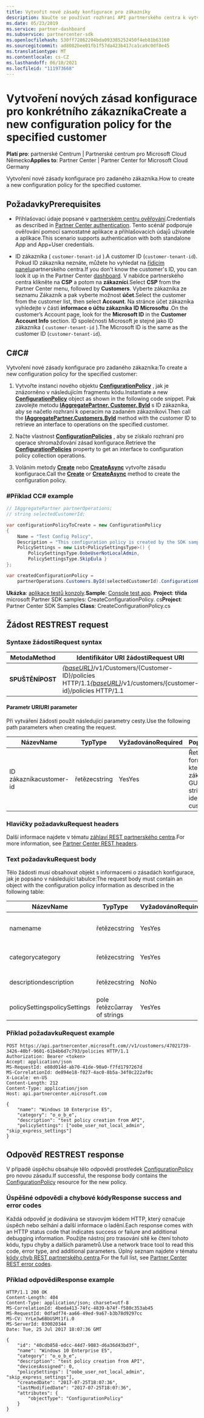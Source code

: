 ```yaml
---
title: Vytvořit nové zásady konfigurace pro zákazníky
description: Naučte se používat rozhraní API partnerského centra k vytvoření nové zásady konfigurace pro určitého zákazníka. Článek obsahuje požadavky, kroky a příklady.
ms.date: 05/23/2019
ms.service: partner-dashboard
ms.subservice: partnercenter-sdk
ms.openlocfilehash: 530ff72862204bda093385252450f4eb81b63160
ms.sourcegitcommit: ad8082bee01fb1f57da423b417ca1ca9c0df8e45
ms.translationtype: MT
ms.contentlocale: cs-CZ
ms.lasthandoff: 06/10/2021
ms.locfileid: "111973668"
---
```

# <a name="create-a-new-configuration-policy-for-the-specified-customer"></a><span data-ttu-id="63078-104">Vytvoření nových zásad konfigurace pro konkrétního zákazníka</span><span class="sxs-lookup"><span data-stu-id="63078-104">Create a new configuration policy for the specified customer</span></span>

<span data-ttu-id="63078-105">**Platí pro**: partnerské Centrum | Partnerské centrum pro Microsoft Cloud Německo</span><span class="sxs-lookup"><span data-stu-id="63078-105">**Applies to**: Partner Center | Partner Center for Microsoft Cloud Germany</span></span>

<span data-ttu-id="63078-106">Vytvoření nové zásady konfigurace pro zadaného zákazníka.</span><span class="sxs-lookup"><span data-stu-id="63078-106">How to create a new configuration policy for the specified customer.</span></span>

## <a name="prerequisites"></a><span data-ttu-id="63078-107">Požadavky</span><span class="sxs-lookup"><span data-stu-id="63078-107">Prerequisites</span></span>

- <span data-ttu-id="63078-108">Přihlašovací údaje popsané v [partnerském centru ověřování](partner-center-authentication.md).</span><span class="sxs-lookup"><span data-stu-id="63078-108">Credentials as described in [Partner Center authentication](partner-center-authentication.md).</span></span> <span data-ttu-id="63078-109">Tento scénář podporuje ověřování pomocí samostatné aplikace a přihlašovacích údajů uživatele a aplikace.</span><span class="sxs-lookup"><span data-stu-id="63078-109">This scenario supports authentication with both standalone App and App+User credentials.</span></span>

- <span data-ttu-id="63078-110">ID zákazníka ( `customer-tenant-id` ).</span><span class="sxs-lookup"><span data-stu-id="63078-110">A customer ID (`customer-tenant-id`).</span></span> <span data-ttu-id="63078-111">Pokud ID zákazníka neznáte, můžete ho vyhledat na [řídicím panelu](https://partner.microsoft.com/dashboard)partnerského centra.</span><span class="sxs-lookup"><span data-stu-id="63078-111">If you don't know the customer's ID, you can look it up in the Partner Center [dashboard](https://partner.microsoft.com/dashboard).</span></span> <span data-ttu-id="63078-112">V nabídce partnerského centra klikněte na **CSP** a potom na **zákazníci**.</span><span class="sxs-lookup"><span data-stu-id="63078-112">Select **CSP** from the Partner Center menu, followed by **Customers**.</span></span> <span data-ttu-id="63078-113">Vyberte zákazníka ze seznamu Zákazník a pak vyberte možnost **účet**.</span><span class="sxs-lookup"><span data-stu-id="63078-113">Select the customer from the customer list, then select **Account**.</span></span> <span data-ttu-id="63078-114">Na stránce účet zákazníka vyhledejte v části **informace o účtu zákazníka** **ID Microsoftu** .</span><span class="sxs-lookup"><span data-stu-id="63078-114">On the customer’s Account page, look for the **Microsoft ID** in the **Customer Account Info** section.</span></span> <span data-ttu-id="63078-115">ID společnosti Microsoft je stejné jako ID zákazníka ( `customer-tenant-id` ).</span><span class="sxs-lookup"><span data-stu-id="63078-115">The Microsoft ID is the same as the customer ID  (`customer-tenant-id`).</span></span>

## <a name="c"></a><span data-ttu-id="63078-116">C\#</span><span class="sxs-lookup"><span data-stu-id="63078-116">C\#</span></span>

<span data-ttu-id="63078-117">Vytvoření nové zásady konfigurace pro zadaného zákazníka:</span><span class="sxs-lookup"><span data-stu-id="63078-117">To create a new configuration policy for the specified customer:</span></span>

1. <span data-ttu-id="63078-118">Vytvořte instanci nového objektu [**ConfigurationPolicy**](/dotnet/api/microsoft.store.partnercenter.models.devicesdeployment.configurationpolicy) , jak je znázorněno v následujícím fragmentu kódu.</span><span class="sxs-lookup"><span data-stu-id="63078-118">Instantiate a new [**ConfigurationPolicy**](/dotnet/api/microsoft.store.partnercenter.models.devicesdeployment.configurationpolicy) object as shown in the following code snippet.</span></span> <span data-ttu-id="63078-119">Pak zavolejte metodu [**IAggregatePartner. Customer. ById**](/dotnet/api/microsoft.store.partnercenter.customers.icustomercollection.byid) s ID zákazníka, aby se načetlo rozhraní k operacím na zadaném zákazníkovi.</span><span class="sxs-lookup"><span data-stu-id="63078-119">Then call the [**IAggregatePartner.Customers.ById**](/dotnet/api/microsoft.store.partnercenter.customers.icustomercollection.byid) method with the customer ID to retrieve an interface to operations on the specified customer.</span></span>

2. <span data-ttu-id="63078-120">Načte vlastnost [**ConfigurationPolicies**](/dotnet/api/microsoft.store.partnercenter.customers.icustomer.configurationpolicies) , aby se získalo rozhraní pro operace shromažďování zásad konfigurace.</span><span class="sxs-lookup"><span data-stu-id="63078-120">Retrieve the [**ConfigurationPolicies**](/dotnet/api/microsoft.store.partnercenter.customers.icustomer.configurationpolicies) property to get an interface to configuration policy collection operations.</span></span>

3. <span data-ttu-id="63078-121">Voláním metody [**Create**](/dotnet/api/microsoft.store.partnercenter.genericoperations.ientitycreateoperations-2.create) nebo [**CreateAsync**](/dotnet/api/microsoft.store.partnercenter.genericoperations.ientitycreateoperations-2.createasync) vytvořte zásadu konfigurace.</span><span class="sxs-lookup"><span data-stu-id="63078-121">Call the [**Create**](/dotnet/api/microsoft.store.partnercenter.genericoperations.ientitycreateoperations-2.create) or [**CreateAsync**](/dotnet/api/microsoft.store.partnercenter.genericoperations.ientitycreateoperations-2.createasync) method to create the configuration policy.</span></span>

### <a name="c-example"></a><span data-ttu-id="63078-122">\#Příklad C</span><span class="sxs-lookup"><span data-stu-id="63078-122">C\# example</span></span>

``` csharp
// IAggregatePartner partnerOperations;
// string selectedCustomerId;

var configurationPolicyToCreate = new ConfigurationPolicy
{
    Name = "Test Config Policy",
    Description = "This configuration policy is created by the SDK samples",
    PolicySettings = new List<PolicySettingsType>() {
        PolicySettingsType.OobeUserNotLocalAdmin,
        PolicySettingsType.SkipEula }
};

var createdConfigurationPolicy =
    partnerOperations.Customers.ById(selectedCustomerId).ConfigurationPolicies.Create(configurationPolicyToCreate);
```

<span data-ttu-id="63078-123">**Ukázka**: [aplikace testů konzoly](console-test-app.md).</span><span class="sxs-lookup"><span data-stu-id="63078-123">**Sample**: [Console test app](console-test-app.md).</span></span> <span data-ttu-id="63078-124">**Project**: **třída** microsoft Partner SDK samples: CreateConfigurationPolicy. cs</span><span class="sxs-lookup"><span data-stu-id="63078-124">**Project**: Partner Center SDK Samples **Class**: CreateConfigurationPolicy.cs</span></span>

## <a name="rest-request"></a><span data-ttu-id="63078-125">Žádost REST</span><span class="sxs-lookup"><span data-stu-id="63078-125">REST request</span></span>

### <a name="request-syntax"></a><span data-ttu-id="63078-126">Syntaxe žádosti</span><span class="sxs-lookup"><span data-stu-id="63078-126">Request syntax</span></span>

| <span data-ttu-id="63078-127">Metoda</span><span class="sxs-lookup"><span data-stu-id="63078-127">Method</span></span>   | <span data-ttu-id="63078-128">Identifikátor URI žádosti</span><span class="sxs-lookup"><span data-stu-id="63078-128">Request URI</span></span>                                                                              |
|----------|------------------------------------------------------------------------------------------|
| <span data-ttu-id="63078-129">**SPUŠTĚNÍ**</span><span class="sxs-lookup"><span data-stu-id="63078-129">**POST**</span></span> | <span data-ttu-id="63078-130">[*{baseURL}*](partner-center-rest-urls.md)/v1/Customers/{Customer-ID}/policies HTTP/1.1</span><span class="sxs-lookup"><span data-stu-id="63078-130">[*{baseURL}*](partner-center-rest-urls.md)/v1/customers/{customer-id}/policies HTTP/1.1</span></span> |

#### <a name="uri-parameter"></a><span data-ttu-id="63078-131">Parametr URI</span><span class="sxs-lookup"><span data-stu-id="63078-131">URI parameter</span></span>

<span data-ttu-id="63078-132">Při vytváření žádosti použít následující parametry cesty.</span><span class="sxs-lookup"><span data-stu-id="63078-132">Use the following path parameters when creating the request.</span></span>

| <span data-ttu-id="63078-133">Název</span><span class="sxs-lookup"><span data-stu-id="63078-133">Name</span></span>        | <span data-ttu-id="63078-134">Typ</span><span class="sxs-lookup"><span data-stu-id="63078-134">Type</span></span>   | <span data-ttu-id="63078-135">Vyžadováno</span><span class="sxs-lookup"><span data-stu-id="63078-135">Required</span></span> | <span data-ttu-id="63078-136">Popis</span><span class="sxs-lookup"><span data-stu-id="63078-136">Description</span></span>                                           |
|-------------|--------|----------|-------------------------------------------------------|
| <span data-ttu-id="63078-137">ID zákazníka</span><span class="sxs-lookup"><span data-stu-id="63078-137">customer-id</span></span> | <span data-ttu-id="63078-138">řetězec</span><span class="sxs-lookup"><span data-stu-id="63078-138">string</span></span> | <span data-ttu-id="63078-139">Yes</span><span class="sxs-lookup"><span data-stu-id="63078-139">Yes</span></span>      | <span data-ttu-id="63078-140">Řetězec ve formátu GUID, který identifikuje zákazníka.</span><span class="sxs-lookup"><span data-stu-id="63078-140">A GUID-formatted string that identifies the customer.</span></span> |

### <a name="request-headers"></a><span data-ttu-id="63078-141">Hlavičky požadavku</span><span class="sxs-lookup"><span data-stu-id="63078-141">Request headers</span></span>

<span data-ttu-id="63078-142">Další informace najdete v tématu [záhlaví REST partnerského centra](headers.md).</span><span class="sxs-lookup"><span data-stu-id="63078-142">For more information, see [Partner Center REST headers](headers.md).</span></span>

### <a name="request-body"></a><span data-ttu-id="63078-143">Text požadavku</span><span class="sxs-lookup"><span data-stu-id="63078-143">Request body</span></span>

<span data-ttu-id="63078-144">Tělo žádosti musí obsahovat objekt s informacemi o zásadách konfigurace, jak je popsáno v následující tabulce:</span><span class="sxs-lookup"><span data-stu-id="63078-144">The request body must contain an object with the configuration policy information as described in the following table:</span></span>

| <span data-ttu-id="63078-145">Název</span><span class="sxs-lookup"><span data-stu-id="63078-145">Name</span></span>           | <span data-ttu-id="63078-146">Typ</span><span class="sxs-lookup"><span data-stu-id="63078-146">Type</span></span>             | <span data-ttu-id="63078-147">Vyžadováno</span><span class="sxs-lookup"><span data-stu-id="63078-147">Required</span></span> | <span data-ttu-id="63078-148">Popis</span><span class="sxs-lookup"><span data-stu-id="63078-148">Description</span></span>                      |
|----------------|------------------|----------|----------------------------------|
| <span data-ttu-id="63078-149">name</span><span class="sxs-lookup"><span data-stu-id="63078-149">name</span></span>           | <span data-ttu-id="63078-150">řetězec</span><span class="sxs-lookup"><span data-stu-id="63078-150">string</span></span>           | <span data-ttu-id="63078-151">Yes</span><span class="sxs-lookup"><span data-stu-id="63078-151">Yes</span></span>      | <span data-ttu-id="63078-152">Popisný název zásady.</span><span class="sxs-lookup"><span data-stu-id="63078-152">The friendly name of the policy.</span></span> |
| <span data-ttu-id="63078-153">category</span><span class="sxs-lookup"><span data-stu-id="63078-153">category</span></span>       | <span data-ttu-id="63078-154">řetězec</span><span class="sxs-lookup"><span data-stu-id="63078-154">string</span></span>           | <span data-ttu-id="63078-155">Yes</span><span class="sxs-lookup"><span data-stu-id="63078-155">Yes</span></span>      | <span data-ttu-id="63078-156">Kategorie zásad</span><span class="sxs-lookup"><span data-stu-id="63078-156">The policy category.</span></span>             |
| <span data-ttu-id="63078-157">description</span><span class="sxs-lookup"><span data-stu-id="63078-157">description</span></span>    | <span data-ttu-id="63078-158">řetězec</span><span class="sxs-lookup"><span data-stu-id="63078-158">string</span></span>           | <span data-ttu-id="63078-159">No</span><span class="sxs-lookup"><span data-stu-id="63078-159">No</span></span>       | <span data-ttu-id="63078-160">Popis zásady.</span><span class="sxs-lookup"><span data-stu-id="63078-160">The policy description.</span></span>          |
| <span data-ttu-id="63078-161">policySettings</span><span class="sxs-lookup"><span data-stu-id="63078-161">policySettings</span></span> | <span data-ttu-id="63078-162">pole řetězců</span><span class="sxs-lookup"><span data-stu-id="63078-162">array of strings</span></span> | <span data-ttu-id="63078-163">Yes</span><span class="sxs-lookup"><span data-stu-id="63078-163">Yes</span></span>      | <span data-ttu-id="63078-164">Nastavení zásad</span><span class="sxs-lookup"><span data-stu-id="63078-164">The policy settings.</span></span>             |

### <a name="request-example"></a><span data-ttu-id="63078-165">Příklad požadavku</span><span class="sxs-lookup"><span data-stu-id="63078-165">Request example</span></span>

```http
POST https://api.partnercenter.microsoft.com//v1/customers/47021739-3426-40bf-9601-61b4b6d7c793/policies HTTP/1.1
Authorization: Bearer <token>
Accept: application/json
MS-RequestId: e88d014d-ab70-41de-90a0-f7fd1797267d
MS-CorrelationId: de894e18-f027-4ac0-8b5a-34f0c222af0c
X-Locale: en-US
Content-Length: 212
Content-Type: application/json
Host: api.partnercenter.microsoft.com

{
    "name": "Windows 10 Enterprise E5",
    "category": "o_o_b_e",
    "description": "test policy creation from API",
    "policySettings": ["oobe_user_not_local_admin", "skip_express_settings"]
}
```

## <a name="rest-response"></a><span data-ttu-id="63078-166">Odpověď REST</span><span class="sxs-lookup"><span data-stu-id="63078-166">REST response</span></span>

<span data-ttu-id="63078-167">V případě úspěchu obsahuje tělo odpovědi prostředek [ConfigurationPolicy](device-deployment-resources.md#configurationpolicy) pro novou zásadu.</span><span class="sxs-lookup"><span data-stu-id="63078-167">If successful, the response body contains the [ConfigurationPolicy](device-deployment-resources.md#configurationpolicy) resource for the new policy.</span></span>

### <a name="response-success-and-error-codes"></a><span data-ttu-id="63078-168">Úspěšné odpovědi a chybové kódy</span><span class="sxs-lookup"><span data-stu-id="63078-168">Response success and error codes</span></span>

<span data-ttu-id="63078-169">Každá odpověď je dodávána se stavovým kódem HTTP, který označuje úspěch nebo selhání a další informace o ladění.</span><span class="sxs-lookup"><span data-stu-id="63078-169">Each response comes with an HTTP status code that indicates success or failure and additional debugging information.</span></span> <span data-ttu-id="63078-170">Použijte nástroj pro trasování sítě ke čtení tohoto kódu, typu chyby a dalších parametrů.</span><span class="sxs-lookup"><span data-stu-id="63078-170">Use a network trace tool to read this code, error type, and additional parameters.</span></span> <span data-ttu-id="63078-171">Úplný seznam najdete v tématu [kódy chyb REST partnerského centra](error-codes.md).</span><span class="sxs-lookup"><span data-stu-id="63078-171">For the full list, see [Partner Center REST error codes](error-codes.md).</span></span>

### <a name="response-example"></a><span data-ttu-id="63078-172">Příklad odpovědi</span><span class="sxs-lookup"><span data-stu-id="63078-172">Response example</span></span>

```http
HTTP/1.1 200 OK
Content-Length: 404
Content-Type: application/json; charset=utf-8
MS-CorrelationId: 4beda413-74fc-4839-b74f-f580c353ab45
MS-RequestId: 0dfadf74-aa66-49ed-9a67-b3b78d9297cc
MS-CV: YrLe3w6BbUSMt1fi.0
MS-ServerId: 030020344
Date: Tue, 25 Jul 2017 18:07:36 GMT

{
    "id": "40cdb858-edcc-44d7-9083-d6a36d43bd3f",
    "name": "Windows 10 Enterprise E5",
    "category": "o_o_b_e",
    "description": "test policy creation from API",
    "devicesAssigned": 0,
    "policySettings": ["oobe_user_not_local_admin", "skip_express_settings"],
    "createdDate": "2017-07-25T18:07:36",
    "lastModifiedDate": "2017-07-25T18:07:36",
    "attributes": {
        "objectType": "ConfigurationPolicy"
    }
}
```
